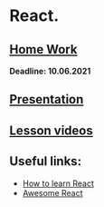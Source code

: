 # React.

## [Home Work](../../../tasks/reactSimple.md)  
  
**Deadline: 10.06.2021**  

## [Presentation](https://slides.com/aleh_lipski/deck-7e7c55)
## [Lesson videos ](https://drive.google.com/file/d/1xivXVqQIJ9ra5WjACJAad19QmOJ-deNI/view?usp=sharing)

## Useful links:
* [How to learn React](https://www.freecodecamp.org/news/learning-react-roadmap-from-scratch-to-advanced-bff7735531b6/)
* [Awesome React](https://github.com/enaqx/awesome-react)